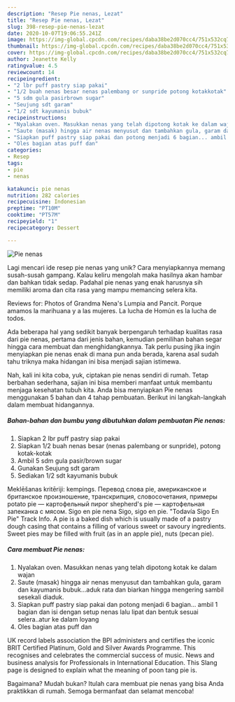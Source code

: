 ```yaml
---
description: "Resep Pie nenas, Lezat"
title: "Resep Pie nenas, Lezat"
slug: 398-resep-pie-nenas-lezat
date: 2020-10-07T19:06:55.241Z
image: https://img-global.cpcdn.com/recipes/daba38be2d070cc4/751x532cq70/pie-nenas-foto-resep-utama.jpg
thumbnail: https://img-global.cpcdn.com/recipes/daba38be2d070cc4/751x532cq70/pie-nenas-foto-resep-utama.jpg
cover: https://img-global.cpcdn.com/recipes/daba38be2d070cc4/751x532cq70/pie-nenas-foto-resep-utama.jpg
author: Jeanette Kelly
ratingvalue: 4.5
reviewcount: 14
recipeingredient:
- "2 lbr puff pastry siap pakai"
- "1/2 buah nenas besar nenas palembang or sunpride potong kotakkotak"
- "5 sdm gula pasirbrown sugar"
- "Seujung sdt garam"
- "1/2 sdt kayumanis bubuk"
recipeinstructions:
- "Nyalakan oven. Masukkan nenas yang telah dipotong kotak ke dalam wajan"
- "Saute (masak) hingga air nenas menyusut dan tambahkan gula, garam dan kayumanis bubuk...aduk rata dan biarkan hingga mengering sambil sesekali diaduk."
- "Siapkan puff pastry siap pakai dan potong menjadi 6 bagian... ambil 1 bagian dan isi dengan setup nenas lalu lipat dan bentuk sesuai selera..atur ke dalam loyang"
- "Oles bagian atas puff dan"
categories:
- Resep
tags:
- pie
- nenas

katakunci: pie nenas 
nutrition: 282 calories
recipecuisine: Indonesian
preptime: "PT10M"
cooktime: "PT57M"
recipeyield: "1"
recipecategory: Dessert

---
```



![Pie nenas](https://img-global.cpcdn.com/recipes/daba38be2d070cc4/751x532cq70/pie-nenas-foto-resep-utama.jpg)

Lagi mencari ide resep pie nenas yang unik? Cara menyiapkannya memang susah-susah gampang. Kalau keliru mengolah maka hasilnya akan hambar dan bahkan tidak sedap. Padahal pie nenas yang enak harusnya sih memiliki aroma dan cita rasa yang mampu memancing selera kita.

Reviews for: Photos of Grandma Nena&#39;s Lumpia and Pancit. Porque amamos la marihuana y a las mujeres. La lucha de Homún es la lucha de todos.

Ada beberapa hal yang sedikit banyak berpengaruh terhadap kualitas rasa dari pie nenas, pertama dari jenis bahan, kemudian pemilihan bahan segar hingga cara membuat dan menghidangkannya. Tak perlu pusing jika ingin menyiapkan pie nenas enak di mana pun anda berada, karena asal sudah tahu triknya maka hidangan ini bisa menjadi sajian istimewa.


Nah, kali ini kita coba, yuk, ciptakan pie nenas sendiri di rumah. Tetap berbahan sederhana, sajian ini bisa memberi manfaat untuk membantu menjaga kesehatan tubuh kita. Anda bisa menyiapkan Pie nenas menggunakan 5 bahan dan 4 tahap pembuatan. Berikut ini langkah-langkah dalam membuat hidangannya.

<!--inarticleads1-->

##### Bahan-bahan dan bumbu yang dibutuhkan dalam pembuatan Pie nenas:

1. Siapkan 2 lbr puff pastry siap pakai
1. Siapkan 1/2 buah nenas besar (nenas palembang or sunpride), potong kotak-kotak
1. Ambil 5 sdm gula pasir/brown sugar
1. Gunakan Seujung sdt garam
1. Sediakan 1/2 sdt kayumanis bubuk


Meklēšanas kritēriji: kempings. Перевод слова pie, американское и британское произношение, транскрипция, словосочетания, примеры potato pie — картофельный пирог shepherd&#39;s pie — картофельная запеканка с мясом. Sigo en pie nena Sigo, sigo en pie. &#34;Todavía Sigo En Pie&#34; Track Info. A pie is a baked dish which is usually made of a pastry dough casing that contains a filling of various sweet or savoury ingredients. Sweet pies may be filled with fruit (as in an apple pie), nuts (pecan pie). 

<!--inarticleads2-->

##### Cara membuat Pie nenas:

1. Nyalakan oven. Masukkan nenas yang telah dipotong kotak ke dalam wajan
1. Saute (masak) hingga air nenas menyusut dan tambahkan gula, garam dan kayumanis bubuk...aduk rata dan biarkan hingga mengering sambil sesekali diaduk.
1. Siapkan puff pastry siap pakai dan potong menjadi 6 bagian... ambil 1 bagian dan isi dengan setup nenas lalu lipat dan bentuk sesuai selera..atur ke dalam loyang
1. Oles bagian atas puff dan


UK record labels association the BPI administers and certifies the iconic BRIT Certified Platinum, Gold and Silver Awards Programme. This recognises and celebrates the commercial success of music. News and business analysis for Professionals in International Education. This Slang page is designed to explain what the meaning of poon tang pie is. 

Bagaimana? Mudah bukan? Itulah cara membuat pie nenas yang bisa Anda praktikkan di rumah. Semoga bermanfaat dan selamat mencoba!
